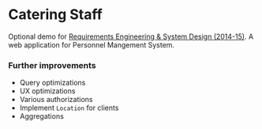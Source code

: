 # Catering Staff

Optional demo for [Requirements Engineering & System Design (2014-15)](http://apps.maynoothuniversity.ie/courses/?TARGET=MODULE&MODE=VIEW&MODULE_CODE=CS607&YEAR=2012).
A web application for Personnel Mangement System.

### Further improvements

- Query optimizations
- UX optimizations
- Various authorizations
- Implement `Location` for clients
- Aggregations
